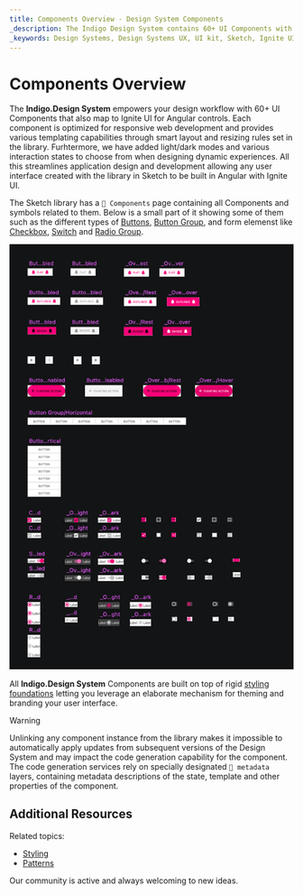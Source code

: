 ```yaml
---
title: Components Overview - Design System Components
_description: The Indigo Design System contains 60+ UI Components with numerous presets, states, and elaborate built-in styling capabilities.
_keywords: Design Systems, Design Systems UX, UI kit, Sketch, Ignite UI for Angular, Sketch to Angular, Sketch to Angular, Angular, Angular Design System, Export code from Sketch, Design Kits for Angular, Sketch HTML, Sketch to HTML, Sketch UI kits
---
```


# Components Overview

The **Indigo.Design System** empowers your design workflow with 60+ UI Components that also map to Ignite UI for Angular controls. Each component is optimized for responsive web development and provides various templating capabilities through smart layout and resizing rules set in the library. Furhtermore, we have added light/dark modes and various interaction states to choose from when designing dynamic experiences. All this streamlines application design and development allowing any user interface created with the library in Sketch to be built in Angular with Ignite UI. 

The Sketch library has a `🧩 Components` page containing all Components and symbols related to them. Below is a small part of it showing some of them such as the different types of [Buttons](button.md), [Button Group](button-group.md), and form elemenst like [Checkbox](checkbox.md), [Switch](switch.md) and [Radio Group](radio-group.md).

<img class="responsive-img" src="../images/components-page.png" />

All **Indigo.Design System** Components are built on top of rigid [styling foundations](../styling/styling-overview.md) letting you leverage an elaborate mechanism for theming and branding your user interface.

> [!WARNING]
> Unlinking any component instance from the library makes it impossible to automatically apply updates from subsequent versions of the Design System and may impact the code generation capability for the component. The code generation services rely on specially designated `🚫 metadata` layers, containing metadata descriptions of the state, template and other properties of the component.

## Additional Resources

Related topics:

- [Styling](../styling/styling-overview.md)
- [Patterns](../patterns/patterns-overview.md)
  <div class="divider--half"></div>

Our community is active and always welcoming to new ideas.
